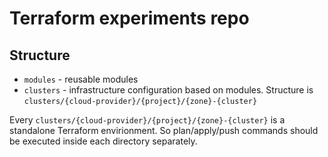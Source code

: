 # Terraform experiments repo

## Structure

* `modules` - reusable modules
* `clusters` - infrastructure configuration based on modules. Structure is
  `clusters/{cloud-provider}/{project}/{zone}-{cluster}`

Every `clusters/{cloud-provider}/{project}/{zone}-{cluster}` is a standalone
Terraform envirionment. So plan/apply/push commands should be executed inside
each directory separately.
